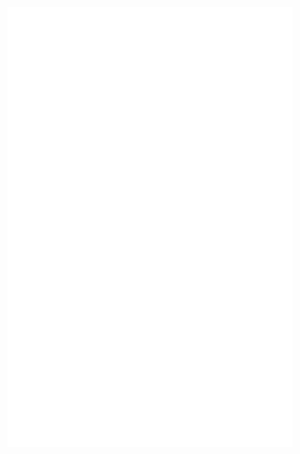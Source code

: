 <!--
### Hi there 👋
**fnsflm/fnsflm** is a ✨ _special_ ✨ repository because its `README.md` (this file) appears on your GitHub profile.

Here are some ideas to get you started:

- 🔭 I’m currently working on ...
- 🌱 I’m currently learning ...
- 👯 I’m looking to collaborate on ...
- 🤔 I’m looking for help with ...
- 💬 Ask me about ...
- 📫 How to reach me: ...
- 😄 Pronouns: ...
- ⚡ Fun fact: ...

项目: https://github.com/anuraghazra/github-readme-stats
![fnsflm's GitHub stats](https://github-readme-stats-git-master.fnsflm.vercel.app/api?username=fnsflm&show_icons=true)
-->

![Metrics](https://github.com/fnsflm/fnsflm/blob/main/github-metrics.svg)
